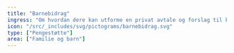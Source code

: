 ```yaml
---
title: "Barnebidrag"
ingress: "Om hvordan dere kan utforme en privat avtale og forslag til beregning av bidrag som avtales mellom foreldrene."
icon: "/src/_includes/svg/pictograms/barnebidrag.svg"
type: ["Pengestøtte"]
area: ["Familie og barn"]
---
```

